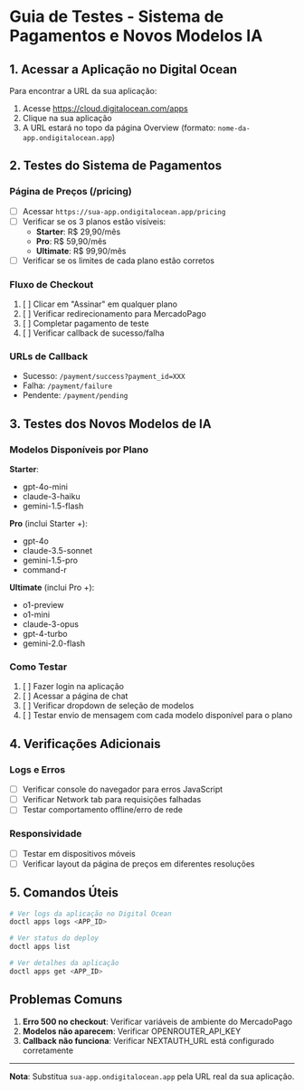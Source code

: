 # Guia de Testes - Sistema de Pagamentos e Novos Modelos IA

## 1. Acessar a Aplicação no Digital Ocean

Para encontrar a URL da sua aplicação:
1. Acesse https://cloud.digitalocean.com/apps
2. Clique na sua aplicação
3. A URL estará no topo da página Overview (formato: `nome-da-app.ondigitalocean.app`)

## 2. Testes do Sistema de Pagamentos

### Página de Preços (/pricing)
- [ ] Acessar `https://sua-app.ondigitalocean.app/pricing`
- [ ] Verificar se os 3 planos estão visíveis:
  - **Starter**: R$ 29,90/mês
  - **Pro**: R$ 59,90/mês
  - **Ultimate**: R$ 99,90/mês
- [ ] Verificar se os limites de cada plano estão corretos

### Fluxo de Checkout
1. [ ] Clicar em "Assinar" em qualquer plano
2. [ ] Verificar redirecionamento para MercadoPago
3. [ ] Completar pagamento de teste
4. [ ] Verificar callback de sucesso/falha

### URLs de Callback
- Sucesso: `/payment/success?payment_id=XXX`
- Falha: `/payment/failure`
- Pendente: `/payment/pending`

## 3. Testes dos Novos Modelos de IA

### Modelos Disponíveis por Plano

**Starter**:
- gpt-4o-mini
- claude-3-haiku
- gemini-1.5-flash

**Pro** (inclui Starter +):
- gpt-4o
- claude-3.5-sonnet
- gemini-1.5-pro
- command-r

**Ultimate** (inclui Pro +):
- o1-preview
- o1-mini
- claude-3-opus
- gpt-4-turbo
- gemini-2.0-flash

### Como Testar
1. [ ] Fazer login na aplicação
2. [ ] Acessar a página de chat
3. [ ] Verificar dropdown de seleção de modelos
4. [ ] Testar envio de mensagem com cada modelo disponível para o plano

## 4. Verificações Adicionais

### Logs e Erros
- [ ] Verificar console do navegador para erros JavaScript
- [ ] Verificar Network tab para requisições falhadas
- [ ] Testar comportamento offline/erro de rede

### Responsividade
- [ ] Testar em dispositivos móveis
- [ ] Verificar layout da página de preços em diferentes resoluções

## 5. Comandos Úteis

```bash
# Ver logs da aplicação no Digital Ocean
doctl apps logs <APP_ID>

# Ver status do deploy
doctl apps list

# Ver detalhes da aplicação
doctl apps get <APP_ID>
```

## Problemas Comuns

1. **Erro 500 no checkout**: Verificar variáveis de ambiente do MercadoPago
2. **Modelos não aparecem**: Verificar OPENROUTER_API_KEY
3. **Callback não funciona**: Verificar NEXTAUTH_URL está configurado corretamente

---

**Nota**: Substitua `sua-app.ondigitalocean.app` pela URL real da sua aplicação.